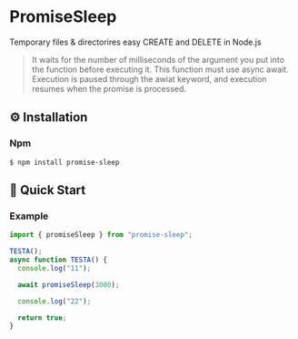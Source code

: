 # PromiseSleep

Temporary files & directorires easy CREATE and DELETE in Node.js

> It waits for the number of milliseconds of the argument you put into the function before executing it. This function must use async await. Execution is paused through the awiat keyword, and execution resumes when the promise is processed.

## :gear: Installation

### Npm

```
$ npm install promise-sleep
```

## :runner: Quick Start

### Example

```typescript
import { promiseSleep } from "promise-sleep";

TESTA();
async function TESTA() {
  console.log("11");

  await promiseSleep(3000);

  console.log("22");

  return true;
}
```
